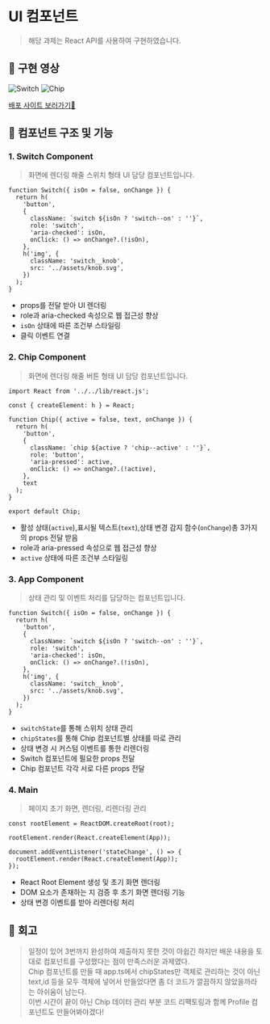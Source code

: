 # UI 컴포넌트

> 해당 과제는 React API를 사용하여 구현하였습니다.

## 👀 구현 영상
![Switch](https://github.com/user-attachments/assets/2bff99f0-4ca0-4b4f-aa97-7fa5e0c35378)
![Chip](https://github.com/user-attachments/assets/4213346c-1f83-412a-a1bb-75412d9fe411)

[배포 사이트 보러가기👀](https://sungwoo00.github.io/react-homework/public/index.html)
## 🔎 컴포넌트 구조 및 기능

### 1. Switch Component

> 화면에 렌더링 해줄 스위치 형태 UI 담당 컴포넌트입니다.

```
function Switch({ isOn = false, onChange }) {
  return h(
    'button',
    {
      className: `switch ${isOn ? 'switch--on' : ''}`,
      role: 'switch',
      'aria-checked': isOn,
      onClick: () => onChange?.(!isOn),
    },
    h('img', {
      className: 'switch__knob',
      src: '../assets/knob.svg',
    })
  );
}
```

- props를 전달 받아 UI 렌더링
- role과 aria-checked 속성으로 웹 접근성 향상
- `isOn` 상태에 따른 조건부 스타일링
- 클릭 이벤트 연결

### 2. Chip Component

> 화면에 렌더링 해줄 버튼 형태 UI 담당 컴포넌트입니다.

```
import React from '../../lib/react.js';

const { createElement: h } = React;

function Chip({ active = false, text, onChange }) {
  return h(
    'button',
    {
      className: `chip ${active ? 'chip--active' : ''}`,
      role: 'button',
      'aria-pressed': active,
      onClick: () => onChange?.(!active),
    },
    text
  );
}

export default Chip;
```

- 활성 상태(`active`),표시될 텍스트(`text`),상태 변경 감지 함수(`onChange`)총 3가지의 props 전달 받음
- role과 aria-pressed 속성으로 웹 접근성 향상
- `active` 상태에 따른 조건부 스타일링

### 3. App Component

> 상태 관리 및 이벤트 처리를 담당하는 컴포넌트입니다.

```
function Switch({ isOn = false, onChange }) {
  return h(
    'button',
    {
      className: `switch ${isOn ? 'switch--on' : ''}`,
      role: 'switch',
      'aria-checked': isOn,
      onClick: () => onChange?.(!isOn),
    },
    h('img', {
      className: 'switch__knob',
      src: '../assets/knob.svg',
    })
  );
}
```

- `switchState`를 통해 스위치 상태 관리
- `chipStates`를 통해 Chip 컴포넌트별 상태를 따로 관리
- 상태 변경 시 커스텀 이벤트를 통한 리렌더링
- Switch 컴포넌트에 필요한 props 전달
- Chip 컴포넌트 각각 서로 다른 props 전달

### 4. Main

> 페이지 초기 화면, 렌더링, 리렌더링 관리

```
const rootElement = ReactDOM.createRoot(root);

rootElement.render(React.createElement(App));

document.addEventListener('stateChange', () => {
  rootElement.render(React.createElement(App));
});
```

- React Root Element 생성 및 초기 화면 렌더링
- DOM 요소가 존재하는 지 검증 후 초기 화면 렌더링 기능
- 상태 변경 이벤트를 받아 리렌더링 처리

## 🤔 회고
> 일정이 있어 3번까지 완성하여 제출하지 못한 것이 아쉽긴 하지만 배운 내용을 토대로 컴포넌트를 구성했다는 점이 만족스러운 과제였다.<br>
> Chip 컴포넌트를 만들 때 app.ts에서 chipStates만 객체로 관리하는 것이 아닌 text,id 등을 모두 객체에 넣어서 만들었다면 좀 더 코드가 깔끔하지 않았을까라는 아쉬움이 남는다.<br>
> 이번 시간이 끝이 아닌 Chip 데이터 관리 부분 코드 리팩토링과 함께 Profile 컴포넌트도 만들어봐야겠다!

